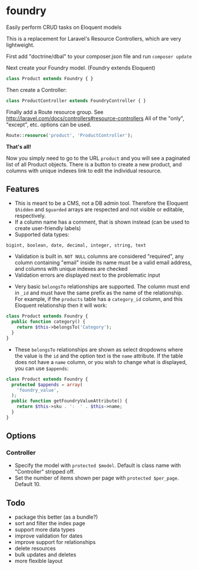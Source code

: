 foundry
=======

Easily perform CRUD tasks on Eloquent models

This is a replacement for Laravel's Resource Controllers, which are very lightweight.

First add "doctrine/dbal" to your composer.json file and run `composer update`

Next create your Foundry model. (Foundry extends Eloquent) 

```php
class Product extends Foundry { }
```

Then create a Controller:

```php
class ProductController extends FoundryController { }
```

Finally add a Route resource group. See http://laravel.com/docs/controllers#resource-controllers
All of the "only", "except", etc. options can be used.

```php
Route::resource('product', 'ProductController');
```

**That's all!**

Now you simply need to go to the URL `product` and you will see a paginated list of all Product objects. There is a button to create a new product, and columns with unique indexes link to edit the individual resource.

## Features

* This is meant to be a CMS, not a DB admin tool. Therefore the Eloquent `$hidden` and `$guarded` arrays are respected and not visible or editable, respectively.
* If a column name has a comment, that is shown instead (can be used to create user-friendly labels)
* Supported data types:

```
bigint, boolean, date, decimal, integer, string, text
```

* Validation is built in. `NOT NULL` columns are considered "required", any column containing "email" inside its name must be a valid email address, and columns with unique indexes are checked
* Validation errors are displayed next to the problematic input

<!--
* Default validation rules can be overridden inside the Model

```php
class Product extends Foundry {
  protected $rules = array(
    'name' => 'min:8'
  );
}
```
-->

* Very basic `belongsTo` relationships are supported. The column must end in `_id` and must have the same prefix as the name of the relationship. For example, if the `products` table has a `category_id` column, and this Eloquent relationship then it will work:

```php
class Product extends Foundry {
  public function category() {
    return $this->belongsTo('Category');
  }
}
``` 

* These `belongsTo` relationships are shown as select dropdowns where the value is the `id` and the option text is the `name` attribute. If the table does not have a `name` column, or you wish to change what is displayed, you can use `$appends`:

```php
class Product extends Foundry {
  protected $appends = array(
    'foundry_value',
  );
  public function getFoundryValueAttribute() {
    return $this->sku . ':  ' . $this->name;
  }
}
```

## Options

### Controller

* Specify the model with `protected $model`. Default is class name with "Controller" stripped off.
* Set the number of items shown per page with `protected $per_page`. Default 10.

## Todo

* package this better (as a bundle?)
* sort and filter the index page
* support more data types
* improve validation for dates
* improve support for relationships
* delete resources
* bulk updates and deletes
* more flexible layout
